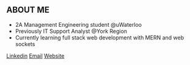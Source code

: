 <h2>ABOUT ME</h2>

<ul>
  <li>2A Management Engineering student @uWaterloo</li>
  <li>Previously IT Support Analyst @York Region</li>
  <li>Currently learning full stack web development with MERN and web sockets</li>
</ul>

<a href="https://www.linkedin.com/in/michaeljsheng/" target=”_blank” >Linkedin</a>
<a href="mailto:m3sheng@uwaterloo.ca" target=”_blank”>Email</a>
<a href="https://www.linkedin.com/in/michaeljsheng/" target=”_blank” >Website</a>






 


